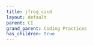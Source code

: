 ```yaml
---
title: jfrog_cicd
layout: default
parent: CI
grand_parent: Coding Practices
has_children: true
---
```

